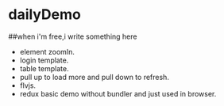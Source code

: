 # dailyDemo
##when i'm free,i write something here

* element zoomIn.
* login template.
* table template.
* pull up to load more and pull down to refresh. 
* flvjs. 
* redux basic demo without bundler and just used in browser. 



